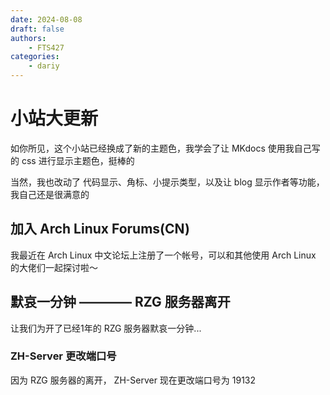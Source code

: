 ```yaml
---
date: 2024-08-08
draft: false
authors:
    - FTS427
categories:
    - dariy
---
```


# 小站大更新

如你所见，这个小站已经换成了新的主题色，我学会了让 MKdocs 使用我自己写的 css 进行显示主题色，挺棒的

当然，我也改动了 代码显示、角标、小提示类型，以及让 blog 显示作者等功能，我自己还是很满意的

## 加入 Arch Linux Forums(CN)

我最近在 Arch Linux 中文论坛上注册了一个帐号，可以和其他使用 Arch Linux 的大佬们一起探讨啦～

## 默哀一分钟 ———— RZG 服务器离开

让我们为开了已经1年的 RZG 服务器默哀一分钟...

### ZH-Server 更改端口号

因为 RZG 服务器的离开， ZH-Server 现在更改端口号为 19132
